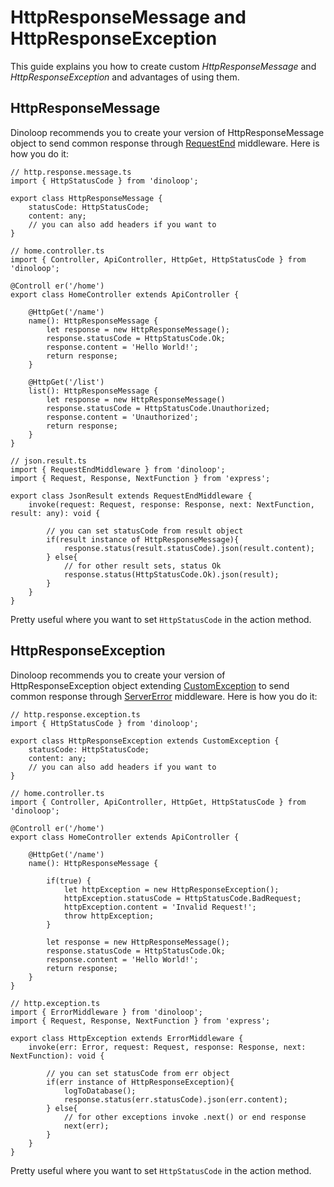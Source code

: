 # HttpResponseMessage and HttpResponseException
This guide explains you how to create custom *HttpResponseMessage* and *HttpResponseException* and advantages of using them.

## HttpResponseMessage
Dinoloop recommends you to create your version of HttpResponseMessage object to send common response through [RequestEnd](https://github.com/ParallelTask/dinoloop/blob/master/wiki/application_middlewares.md#requestendmiddleware) middleware. Here is how you do it:

```
// http.response.message.ts
import { HttpStatusCode } from 'dinoloop';

export class HttpResponseMessage {
    statusCode: HttpStatusCode;
    content: any;
    // you can also add headers if you want to
}

// home.controller.ts
import { Controller, ApiController, HttpGet, HttpStatusCode } from 'dinoloop';

@Controll er('/home')
export class HomeController extends ApiController {
    
    @HttpGet('/name')
    name(): HttpResponseMessage {
        let response = new HttpResponseMessage();
        response.statusCode = HttpStatusCode.Ok;
        response.content = 'Hello World!';
        return response;
    }

    @HttpGet('/list')
    list(): HttpResponseMessage {
        let response = new HttpResponseMessage()
        response.statusCode = HttpStatusCode.Unauthorized;
        response.content = 'Unauthorized';
        return response;
    }
}

// json.result.ts
import { RequestEndMiddleware } from 'dinoloop';
import { Request, Response, NextFunction } from 'express';

export class JsonResult extends RequestEndMiddleware {
    invoke(request: Request, response: Response, next: NextFunction, result: any): void {

        // you can set statusCode from result object
        if(result instance of HttpResponseMessage){
            response.status(result.statusCode).json(result.content);
        } else{
            // for other result sets, status Ok
            response.status(HttpStatusCode.Ok).json(result);
        }
    }
}
```
Pretty useful where you want to set `HttpStatusCode` in the action method.

## HttpResponseException
Dinoloop recommends you to create your version of HttpResponseException object extending [CustomException](https://github.com/ParallelTask/dinoloop/blob/master/wiki/exceptions.md#customexception) to send common response through [ServerError](https://github.com/ParallelTask/dinoloop/blob/master/wiki/application_middlewares.md#errormiddleware) middleware. Here is how you do it:

```
// http.response.exception.ts
import { HttpStatusCode } from 'dinoloop';

export class HttpResponseException extends CustomException {
    statusCode: HttpStatusCode;
    content: any;
    // you can also add headers if you want to
}

// home.controller.ts
import { Controller, ApiController, HttpGet, HttpStatusCode } from 'dinoloop';

@Controll er('/home')
export class HomeController extends ApiController {
    
    @HttpGet('/name')
    name(): HttpResponseMessage {

        if(true) {
            let httpException = new HttpResponseException();
            httpException.statusCode = HttpStatusCode.BadRequest;
            httpException.content = 'Invalid Request!';
            throw httpException;
        }

        let response = new HttpResponseMessage();
        response.statusCode = HttpStatusCode.Ok;
        response.content = 'Hello World!';
        return response;
    }
}

// http.exception.ts
import { ErrorMiddleware } from 'dinoloop';
import { Request, Response, NextFunction } from 'express';

export class HttpException extends ErrorMiddleware {
    invoke(err: Error, request: Request, response: Response, next: NextFunction): void {

        // you can set statusCode from err object
        if(err instance of HttpResponseException){
            logToDatabase();
            response.status(err.statusCode).json(err.content);
        } else{
            // for other exceptions invoke .next() or end response
            next(err);
        }
    }
}
```
Pretty useful where you want to set `HttpStatusCode` in the action method.
